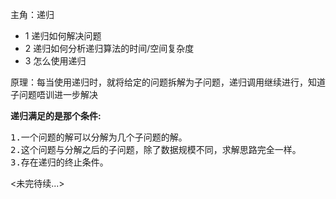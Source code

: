主角：递归

+ 1 递归如何解决问题
+ 2 递归如何分析递归算法的时间/空间复杂度
+ 3 怎么使用递归

原理：每当使用递归时，就将给定的问题拆解为子问题，递归调用继续进行，知道子问题唔训进一步解决

**递归满足的是那个条件:**
<pre>
1.一个问题的解可以分解为几个子问题的解。
2.这个问题与分解之后的子问题，除了数据规模不同，求解思路完全一样。
3.存在递归的终止条件。
</pre>

<未完待续...>